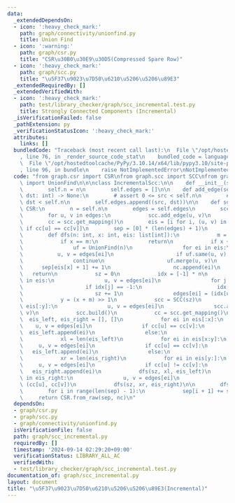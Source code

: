 ```yaml
---
data:
  _extendedDependsOn:
  - icon: ':heavy_check_mark:'
    path: graph/connectivity/unionfind.py
    title: Union Find
  - icon: ':warning:'
    path: graph/csr.py
    title: "CSR\u30B0\u30E9\u30D5(Compressed Spare Row)"
  - icon: ':heavy_check_mark:'
    path: graph/scc.py
    title: "\u5F37\u9023\u7D50\u6210\u5206\u5206\u89E3"
  _extendedRequiredBy: []
  _extendedVerifiedWith:
  - icon: ':heavy_check_mark:'
    path: test/library_checker/graph/scc_incremental.test.py
    title: Strongly Connected Components (Incremental)
  _isVerificationFailed: false
  _pathExtension: py
  _verificationStatusIcon: ':heavy_check_mark:'
  attributes:
    links: []
  bundledCode: "Traceback (most recent call last):\n  File \"/opt/hostedtoolcache/PyPy/3.10.14/x64/lib/pypy3.10/site-packages/onlinejudge_verify/documentation/build.py\"\
    , line 76, in _render_source_code_stat\n    bundled_code = language.bundle(\n\
    \  File \"/opt/hostedtoolcache/PyPy/3.10.14/x64/lib/pypy3.10/site-packages/onlinejudge_verify/languages/python.py\"\
    , line 96, in bundle\n    raise NotImplementedError\nNotImplementedError\n"
  code: "from graph.csr import CSR\nfrom graph.scc import SCC\nfrom graph.connectivity.unionfind\
    \ import UnionFind\n\n\nclass IncrementalScc:\n\n    def __init__(self, n: int):\n\
    \        self.n = n\n        self.edges = []\n\n    def add_edge(self, src: int,\
    \ dst: int) -> None:\n        # assert 0 <= src < self.n\n        # assert 0 <=\
    \ dst < self.n\n        self.edges.append((src, dst))\n\n    def solve(self) ->\
    \ CSR:\n        n = self.n\n        edges = self.edges\n        scc = SCC(n)\n\
    \        for u, v in edges:\n            scc.add_edge(u, v)\n        scc.build()\n\
    \        cc = scc.get_mapping()\n        eis = [i for i, (u, v) in enumerate(edges)\
    \ if cc[u] == cc[v]]\n        sep = [0] * (len(edges) + 1)\n        nc = []\n\n\
    \        def dfs(n: int, x: int, eis: list[int]):\n            m = len(eis)\n\
    \            if x == m:\n                return\n            if x + 1 == m:\n\
    \                uf = UnionFind(n)\n                for ei in eis:\n         \
    \           u, v = edges[ei]\n                    if uf.same(u, v):\n        \
    \                continue\n                    uf.merge(u, v)\n              \
    \      sep[eis[x] + 1] += 1\n                    nc.append(ei)\n             \
    \   return\n            sz = 0\n            idx = [-1] * n\n            for ei\
    \ in eis:\n                u, v = edges[ei]\n                for j in [u, v]:\n\
    \                    if idx[j] == -1:\n                        idx[j] = sz\n \
    \                       sz += 1\n                edges[ei] = (idx[u], idx[v])\n\
    \            y = (x + m) >> 1\n            scc = SCC(sz)\n            for ei in\
    \ eis[:y]:\n                u, v = edges[ei]\n                scc.add_edge(u,\
    \ v)\n            scc.build()\n            cc = scc.get_mapping()\n          \
    \  eis_left, eis_right = [], []\n            for ei in eis[:x]:\n            \
    \    u, v = edges[ei]\n                if cc[u] == cc[v]:\n                  \
    \  eis_left.append(ei)\n                else:\n                    eis_right.append(ei)\n\
    \            xl = len(eis_left)\n            for ei in eis[x:y]:\n           \
    \     u, v = edges[ei]\n                if cc[u] == cc[v]:\n                 \
    \   eis_left.append(ei)\n                else:\n                    eis_right.append(ei)\n\
    \            xr = len(eis_right)\n            for ei in eis[y:]:\n           \
    \     u, v = edges[ei]\n                if cc[u] != cc[v]:\n                 \
    \   eis_right.append(ei)\n            dfs(sz, xl, eis_left)\n            for ei\
    \ in eis_right:\n                u, v = edges[ei]\n                edges[ei] =\
    \ (cc[u], cc[v])\n            dfs(sz, xr, eis_right)\n\n        dfs(n, 0, eis)\n\
    \        for i in range(len(sep) - 1):\n            sep[i + 1] += sep[i]\n   \
    \     return CSR.from_raw(sep, nc)\n"
  dependsOn:
  - graph/csr.py
  - graph/scc.py
  - graph/connectivity/unionfind.py
  isVerificationFile: false
  path: graph/scc_incremental.py
  requiredBy: []
  timestamp: '2024-09-14 02:29:20+09:00'
  verificationStatus: LIBRARY_ALL_AC
  verifiedWith:
  - test/library_checker/graph/scc_incremental.test.py
documentation_of: graph/scc_incremental.py
layout: document
title: "\u5F37\u9023\u7D50\u6210\u5206\u5206\u89E3(Incremental)"
---
```

